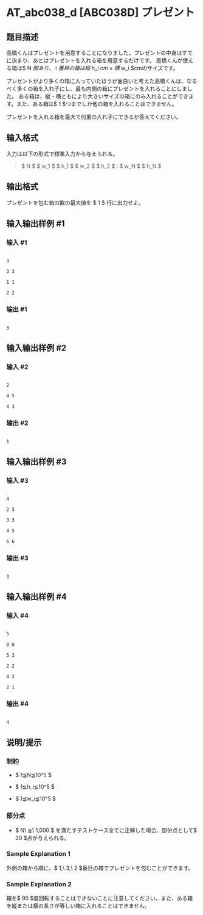 # AT_abc038_d [ABC038D] プレゼント

## 题目描述

[problemUrl]: https://atcoder.jp/contests/abc038/tasks/abc038_d

高橋くんはプレゼントを用意することになりました。プレゼントの中身はすでに決まり、あとはプレゼントを入れる箱を用意するだけです。 高橋くんが使える箱は$ N $個あり、$ i $番目の箱は縦$ h_i $cm×横$ w_i $cmのサイズです。

プレゼントがより多くの箱に入っていたほうが面白いと考えた高橋くんは、なるべく多くの箱を入れ子にし、最も内側の箱にプレゼントを入れることにしました。 ある箱は、縦・横ともにより大きいサイズの箱にのみ入れることができます。また、ある箱は$ 1 $つまでしか他の箱を入れることはできません。

プレゼントを入れる箱を最大で何重の入れ子にできるか答えてください。

## 输入格式

入力は以下の形式で標準入力から与えられる。

> $ N $ $ w_1 $ $ h_1 $ $ w_2 $ $ h_2 $ : $ w_N $ $ h_N $

## 输出格式

プレゼントを包む箱の数の最大値を $ 1 $ 行に出力せよ。

## 输入输出样例 #1

### 输入 #1

```
3
3 3
1 1
2 2
```

### 输出 #1

```
3
```

## 输入输出样例 #2

### 输入 #2

```
2
4 5
4 3
```

### 输出 #2

```
1
```

## 输入输出样例 #3

### 输入 #3

```
4
2 5
3 3
4 5
6 6
```

### 输出 #3

```
3
```

## 输入输出样例 #4

### 输入 #4

```
5
8 8
5 3
2 2
4 2
2 1
```

### 输出 #4

```
4
```

## 说明/提示

### 制約

- $ 1≦N≦10^5 $
- $ 1≦h_i≦10^5 $
- $ 1≦w_i≦10^5 $

### 部分点

- $ N\ ≦\ 1,000 $ を満たすテストケース全てに正解した場合、部分点として$ 30 $点が与えられる。

### Sample Explanation 1

外側の箱から順に、$ 1,\ 3,\ 2 $番目の箱でプレゼントを包むことができます。

### Sample Explanation 2

箱を$ 90 $度回転することはできないことに注意してください。また、ある箱を縦または横の長さが等しい箱に入れることはできません。